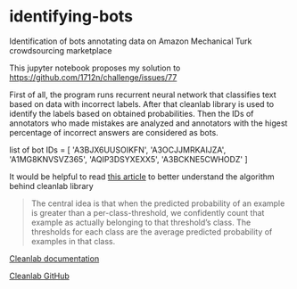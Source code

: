 # identifying-bots
Identification of bots annotating data on Amazon Mechanical Turk crowdsourcing marketplace

This jupyter notebook proposes my solution to https://github.com/1712n/challenge/issues/77

First of all, the program runs recurrent neural network that classifies text based on data with incorrect labels. After that cleanlab library is used to identify the labels based on obtained probabilities. Then the IDs of annotators who made mistakes are analyzed and annotators with the higest percentage of incorrect answers are considered as bots.

list of bot IDs = [
  'A3BJX6UUSOIKFN',
  'A3OCJJMRKAIJZA',
  'A1MG8KNVSVZ365',
  'AQIP3DSYXEXX5',
  'A3BCKNE5CWHODZ'
]

It would be helpful to read [this article](https://l7.curtisnorthcutt.com/confident-learning) to better understand the algorithm behind cleanlab library

> The central idea is that when the predicted probability of an example is greater than a per-class-threshold, we confidently count that example as actually belonging to that threshold’s class. The thresholds for each class are the average predicted probability of examples in that class. 

[Cleanlab documentation](https://docs.cleanlab.ai/stable/index.html)

[Cleanlab GitHub](https://github.com/cleanlab/cleanlab)
